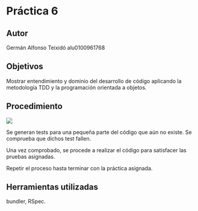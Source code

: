 # Práctica 6

## Autor
Germán Alfonso Teixidó alu0100961768

## Objetivos
Mostrar entendimiento y dominio del desarrollo de código aplicando la metodología TDD y la programación orientada a objetos.

## Procedimiento
![](http://www.agiledata.org/images/tddSteps.jpg)

Se generan tests para una pequeña parte del código que aún no existe. Se comprueba que dichos test fallen.

Una vez comprobado, se procede a realizar el código para satisfacer las pruebas asignadas.

Repetir el proceso hasta terminar con la práctica asignada.

## Herramientas utilizadas
bundler, RSpec.
